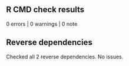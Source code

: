 ## R CMD check results

0 errors | 0 warnings | 0 note

## Reverse dependencies

Checked all 2 reverse dependencies. No issues.
